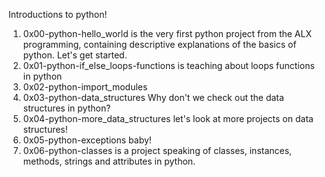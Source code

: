 Introductions to python!
1. 0x00-python-hello_world is the very first python project from the ALX programming, containing descriptive explanations of the basics of python. Let's get started.
2. 0x01-python-if_else_loops-functions is teaching about loops functions in python
3. 0x02-python-import_modules
4. 0x03-python-data_structures Why don't we check out the data structures in python?
5. 0x04-python-more_data_structures let's look at more projects on data structures!
6. 0x05-python-exceptions baby!
7. 0x06-python-classes is a project speaking of classes, instances, methods, strings and attributes in python. 
